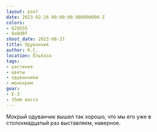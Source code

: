 ```yaml
---
layout: post
date: 2023-02-26 00:00:00.000000000 Z
colors:
- 625b55
- 0a0d0f
shoot_date: 2022-08-27
title: Одуванчик
author: К.С.
location: Ёльбаза
tags:
- растения
- цветы
- одуванчики
- монохром
gear:
- E-3
- 35mm macro
---
```

Мокрый одуванчик вышел так хорошо, что мы его уже в столохмадцатый раз выставляем, наверное.

